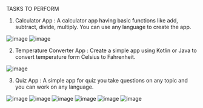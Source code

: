 TASKS TO PERFORM

1. Calculator App :
A calculator app having basic functions like add, subtract, divide, multiply. You can use any language to create the app.

![image](https://github.com/Cheshta300899/BharatIntern-Internship-Tasks/assets/85059628/ee6be5f3-72dc-4e59-ba15-1dc9b8c21263)
![image](https://github.com/Cheshta300899/BharatIntern-Internship-Tasks/assets/85059628/19d6bd11-c1c6-4ded-acef-7c5e0d0503a5)

2. Temperature Converter App :
Create a simple app using Kotlin or Java to convert temperature form Celsius to Fahrenheit. 

![image](https://github.com/Cheshta300899/BharatIntern-Internship-Tasks/assets/85059628/a5712be2-bbe1-4312-a54d-d74d05b8724b)


3. Quiz App :
A simple app for quiz you take questions on any topic and you can work on any language.

![image](https://github.com/Cheshta300899/BharatIntern-Internship-Tasks/assets/85059628/8ee69890-86ec-4613-bff2-faccdad19fe7)
![image](https://github.com/Cheshta300899/BharatIntern-Internship-Tasks/assets/85059628/aabe4d9b-297b-4859-9b99-195e35cb7a25)
![image](https://github.com/Cheshta300899/BharatIntern-Internship-Tasks/assets/85059628/9babd7c1-103e-4f0d-8049-ebd27c420e4a)
![image](https://github.com/Cheshta300899/BharatIntern-Internship-Tasks/assets/85059628/d4fe41a8-5e7c-4e83-af18-ae8ef268d222)
![image](https://github.com/Cheshta300899/BharatIntern-Internship-Tasks/assets/85059628/1a6b109c-c455-4502-badc-412c111e2a90)
![image](https://github.com/Cheshta300899/BharatIntern-Internship-Tasks/assets/85059628/45edc066-ad30-49bd-884a-ea1db7840773)
